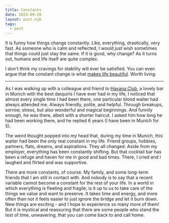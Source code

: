 ```yaml
---
title: Constants
date: 2025-09-20
layout: post.njk
tags:
  - post
---
```


It is funny how things change constantly. Like, everything, drastically, very fast.
As someone who is calm and reflected, I would just wish sometimes that things could just stay the same. If it is good, why change? As it turns out, humans and life itself are quite complex.

I don't think my cravings for stability will ever be satisfied.
You can even argue that the constant change is what [makes life beautiful](/posts/20250224-wonder/). Worth living.

---

As I was walking up with a colleague and friend to [Havana Club](https://maps.app.goo.gl/WYQuEzUBYv7jQEEz8), a lovely bar in Munich with the best daiquiris I have ever had in my life, I noticed that almost every single time I had been there, one particular blond waiter had always attended me.
Always friendly, polite, and helpful. Through breakups, sorrow, stress, but also wonderful and magical beginnings.
And funnily enough, he was there, albeit with a shorter haircut. I asked him how long he had been working there, and he replied 6 years (I have been in Munich for 5).

The weird thought popped into my head that, during my time in Munich, this waiter had been the only real constant in my life.
Friend groups, hobbies, partners, flats, dreams, and aspirations. They all changed. Aside from my employer, everything has been constantly shifting. But that cocktail bar has been a refuge and haven for me in good and bad times. There, I cried and I laughed and flirted and was supportive.

There are more constants, of course. My family, and some long-term friends that I am still in contact with. And nobody is to say that a recent variable cannot become a constant for the rest of your life.
In a world in which everything is fleeting and fragile, is it up to us to take care of the things we value and want to preserve. It takes time and energy, and more often than not it feels easier to just ignore the bridge and let it burn down.
New things are exciting - and I hope to experience so many more of them! But it is mystical and reassuring that there are some people who stand the test of time, unwavering, that you can come back to and call home.
